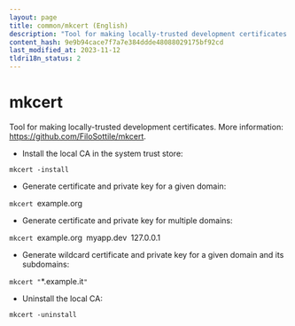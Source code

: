 ```yaml
---
layout: page
title: common/mkcert (English)
description: "Tool for making locally-trusted development certificates."
content_hash: 9e9b94cace7f7a7e384ddde48088029175bf92cd
last_modified_at: 2023-11-12
tldri18n_status: 2
---
```

# mkcert

Tool for making locally-trusted development certificates.
More information: <https://github.com/FiloSottile/mkcert>.

- Install the local CA in the system trust store:

`mkcert -install`

- Generate certificate and private key for a given domain:

`mkcert `<span class="tldr-var badge badge-pill bg-dark-lm bg-white-dm text-white-lm text-dark-dm font-weight-bold">example.org</span>

- Generate certificate and private key for multiple domains:

`mkcert `<span class="tldr-var badge badge-pill bg-dark-lm bg-white-dm text-white-lm text-dark-dm font-weight-bold">example.org</span>` `<span class="tldr-var badge badge-pill bg-dark-lm bg-white-dm text-white-lm text-dark-dm font-weight-bold">myapp.dev</span>` `<span class="tldr-var badge badge-pill bg-dark-lm bg-white-dm text-white-lm text-dark-dm font-weight-bold">127.0.0.1</span>

- Generate wildcard certificate and private key for a given domain and its subdomains:

`mkcert "`<span class="tldr-var badge badge-pill bg-dark-lm bg-white-dm text-white-lm text-dark-dm font-weight-bold">*.example.it</span>`"`

- Uninstall the local CA:

`mkcert -uninstall`
